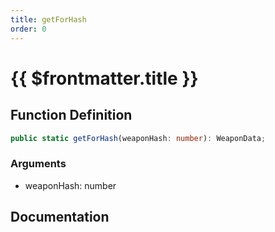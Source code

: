 ```yaml
---
title: getForHash
order: 0
---
```


# {{ $frontmatter.title }}

## Function Definition

```ts
public static getForHash(weaponHash: number): WeaponData;
```

### Arguments

* weaponHash: number

## Documentation

<!--@include: ./parts/getForHash.md-->
